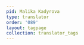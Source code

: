 ```yaml
---
pid: Malika Kadyrova
type: translator
order: '089'
layout: tagpage
collection: translator_tags
---
```

